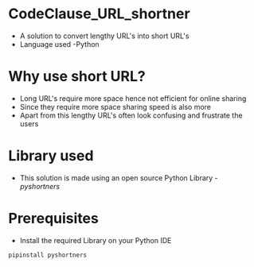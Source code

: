 # CodeClause_URL_shortner
- A solution to convert lengthy URL's into short URL's
- Language used  -Python

# Why use short URL?
- Long URL's require more space hence not efficient for online sharing
- Since they require more space sharing speed is also more
- Apart from this lengthy URL's often look confusing and frustrate the users

# Library used
- This solution is made using an open source Python Library - *pyshortners*

# Prerequisites
- Install the required Library on your Python IDE
```
pipinstall pyshortners
```